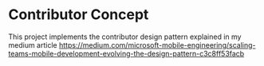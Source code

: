 # Contributor Concept

This project implements the contributor design pattern explained in my medium article  https://medium.com/microsoft-mobile-engineering/scaling-teams-mobile-development-evolving-the-design-pattern-c3c8ff53facb